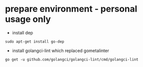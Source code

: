 # prepare environment - personal usage only 

- install dep
```shell
sudo apt-get install go-dep
```

- install golangci-lint which replaced gometalinter
```shell
go get -u github.com/golangci/golangci-lint/cmd/golangci-lint
```

